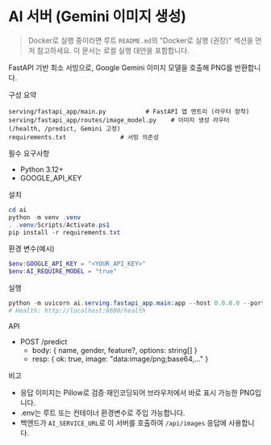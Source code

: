 # AI 서버 (Gemini 이미지 생성)

> Docker로 실행 중이라면 루트 `README.md`의 "Docker로 실행 (권장)" 섹션을 먼저 참고하세요. 이 문서는 로컬 실행 대안을 포함합니다.

FastAPI 기반 최소 서빙으로, Google Gemini 이미지 모델을 호출해 PNG를 반환합니다.

구성 요약
```
serving/fastapi_app/main.py           # FastAPI 앱 엔트리 (라우터 장착)
serving/fastapi_app/routes/image_model.py    # 이미지 생성 라우터 (/health, /predict, Gemini 고정)
requirements.txt               # 서빙 의존성
```

필수 요구사항
- Python 3.12+
- GOOGLE_API_KEY

설치
```powershell
cd ai
python -m venv .venv
. .venv/Scripts/Activate.ps1
pip install -r requirements.txt
```

환경 변수(예시)
```powershell
$env:GOOGLE_API_KEY = "<YOUR_API_KEY>"
$env:AI_REQUIRE_MODEL = "true"
```

실행
```powershell
python -m uvicorn ai.serving.fastapi_app.main:app --host 0.0.0.0 --port 8600 --reload
# Health: http://localhost:8600/health
```

API
- POST /predict
  - body: { name, gender, feature?, options: string[] }
  - resp: { ok: true, image: "data:image/png;base64,..." }

비고
- 응답 이미지는 Pillow로 검증·재인코딩되어 브라우저에서 바로 표시 가능한 PNG입니다.
- .env는 루트 또는 컨테이너 환경변수로 주입 가능합니다.
- 백엔드가 `AI_SERVICE_URL`로 이 서버를 호출하여 `/api/images` 응답에 사용합니다.
